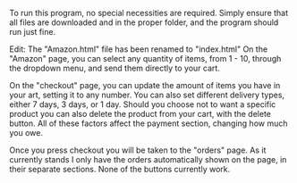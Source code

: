 To run this program, no special necessities are required. Simply ensure that all files are downloaded and in the proper folder, and the program should run just fine.

Edit: The "Amazon.html" file has been renamed to "index.html"
On the "Amazon" page, you can select any quantity of items, from 1 - 10, through the dropdown menu, and send them directly to your cart.

On the "checkout" page, you can update the amount of items you have in your art, setting it to any number. You can also set different delivery types, either 7 days, 3 days, or 1 day. Should you choose not to want a specific product you can also delete the product from your cart, with the delete button.
All of these factors affect the payment section, changing how much you owe.

Once you press checkout you will be taken to the "orders" page. As it currently stands I only have the orders automatically shown on the page, in their separate sections. None of the buttons currently work.
